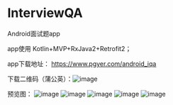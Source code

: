 # InterviewQA
Android面试题app

app使用 Kotlin+MVP+RxJava2+Retrofit2；


app下载地址：
https://www.pgyer.com/android_iqa

下载二维码（蒲公英）：![image](https://github.com/Equalzys/InterviewQA/blob/master/screenshot/C3C5BB7D-2EAC-4BE5-A3DD-D49F50ADD34C.png)


预览图：
![image](https://github.com/Equalzys/InterviewQA/blob/master/screenshot/Screenshot_20190216-161645.jpg)
![image](https://github.com/Equalzys/InterviewQA/blob/master/screenshot/Screenshot_20190216-161701.jpg)
![image](https://github.com/Equalzys/InterviewQA/blob/master/screenshot/Screenshot_20190216-161727.jpg)
![image](https://github.com/Equalzys/InterviewQA/blob/master/screenshot/Screenshot_20190216-161737.jpg)
![image](https://github.com/Equalzys/InterviewQA/blob/master/screenshot/Screenshot_20190216-161740.jpg)
